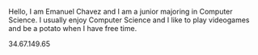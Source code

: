 Hello, I am Emanuel Chavez and I am a junior majoring in Computer Science. I usually enjoy Computer Science and I like to play videogames and be a potato when I have free time.

34.67.149.65
